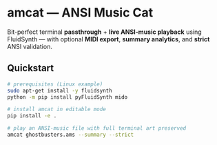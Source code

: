 # amcat — ANSI Music Cat

Bit-perfect terminal **passthrough** + **live ANSI-music playback** using FluidSynth — with optional **MIDI export**, **summary analytics**, and **strict** ANSI validation.

## Quickstart

```bash
# prerequisites (Linux example)
sudo apt-get install -y fluidsynth
python -m pip install pyFluidSynth mido

# install amcat in editable mode
pip install -e .

# play an ANSI-music file with full terminal art preserved
amcat ghostbusters.ams --summary --strict
```
